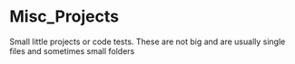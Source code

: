 # Misc_Projects
Small little projects or code tests. These are not big and are usually single files and sometimes small folders
